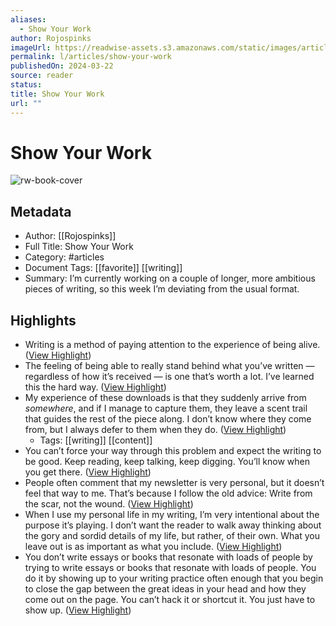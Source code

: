```yaml
---
aliases:
  - Show Your Work
author: Rojospinks
imageUrl: https://readwise-assets.s3.amazonaws.com/static/images/article4.6bc1851654a0.png
permalink: l/articles/show-your-work
publishedOn: 2024-03-22
source: reader
status: 
title: Show Your Work
url: ""
---
```

# Show Your Work

![rw-book-cover](https://readwise-assets.s3.amazonaws.com/static/images/article4.6bc1851654a0.png)

## Metadata

- Author: [[Rojospinks]]
- Full Title: Show Your Work
- Category: #articles
- Document Tags: [[favorite]] [[writing]]
- Summary: I’m currently working on a couple of longer, more ambitious pieces of writing, so this week I’m deviating from the usual format.

## Highlights

- Writing is a method of paying attention to the experience of being alive. ([View Highlight](https://read.readwise.io/read/01hstpmmap9yvw3795gtwehnqv))
- The feeling of being able to really stand behind what you’ve written — regardless of how it’s received — is one that’s worth a lot. I’ve learned this the hard way. ([View Highlight](https://read.readwise.io/read/01hstppkf3jva7tb596cqsq0y5))
- My experience of these downloads is that they suddenly arrive from _somewhere_, and if I manage to capture them, they leave a scent trail that guides the rest of the piece along. I don’t know where they come from, but I always defer to them when they do. ([View Highlight](https://read.readwise.io/read/01hstpqzs4pmgj43ytjn03v1rw))
    - Tags: [[writing]] [[content]]
- You can’t force your way through this problem and expect the writing to be good. Keep reading, keep talking, keep digging. You’ll know when you get there. ([View Highlight](https://read.readwise.io/read/01hstpsjjhh7z6mvex6zvp87cq))
- People often comment that my newsletter is very personal, but it doesn’t feel that way to me. That’s because I follow the old advice: Write from the scar, not the wound. ([View Highlight](https://read.readwise.io/read/01hstpsvj5zf8sg2azqzffjxz9))
- When I use my personal life in my writing, I’m very intentional about the purpose it’s playing. I don’t want the reader to walk away thinking about the gory and sordid details of my life, but rather, of their own. What you leave out is as important as what you include. ([View Highlight](https://read.readwise.io/read/01hstptnf1jw1v0vjb2ypcxskz))
- You don’t write essays or books that resonate with loads of people by trying to write essays or books that resonate with loads of people. You do it by showing up to your writing practice often enough that you begin to close the gap between the great ideas in your head and how they come out on the page. You can’t hack it or shortcut it. You just have to show up. ([View Highlight](https://read.readwise.io/read/01hstpvyb9wzp3vhbv1gxpbppt))
